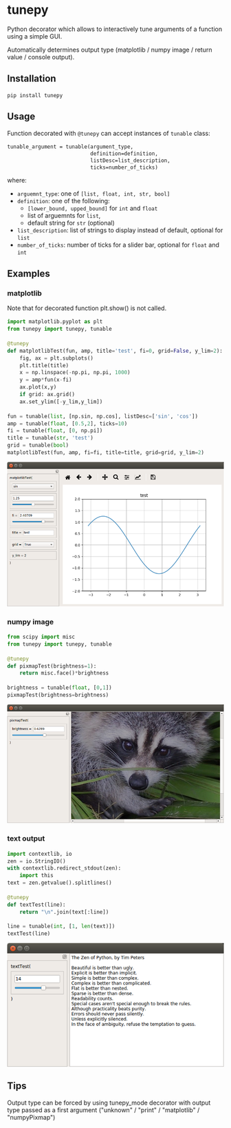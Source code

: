 # tunepy
Python decorator which allows to interactively tune arguments of a function using a simple GUI.

Automatically determines output type (matplotlib / numpy image / return value / console output).

## Installation

```
pip install tunepy
```

## Usage

Function decorated with ```@tunepy``` can accept instances of ```tunable``` class:

```
tunable_argument = tunable(argument_type,
                           definition=definition,
                           listDesc=list_description,
                           ticks=number_of_ticks)
```

where:

- ```arguemnt_type```: one of ```[list, float, int, str, bool]```
- ```definition```: one of the following:
  - ```[lower_bound, upped_bound]``` for ```int``` and ```float```
  - list of arguemnts for ```list```,
  - default string for ```str``` (optional)
- ```list_description```: list of strings to display instead of default, optional for ```list```
- ```number_of_ticks```: number of ticks for a slider bar, optional for ```float``` and ```int```

## Examples
### matplotlib

Note that for decorated function plt.show() is not called.

```python
import matplotlib.pyplot as plt
from tunepy import tunepy, tunable

@tunepy
def matplotlibTest(fun, amp, title='test', fi=0, grid=False, y_lim=2):
    fig, ax = plt.subplots()
    plt.title(title)
    x = np.linspace(-np.pi, np.pi, 1000)
    y = amp*fun(x-fi)
    ax.plot(x,y)
    if grid: ax.grid()
    ax.set_ylim([-y_lim,y_lim])

fun = tunable(list, [np.sin, np.cos], listDesc=['sin', 'cos'])
amp = tunable(float, [0.5,2], ticks=10)
fi = tunable(float, [0, np.pi])
title = tunable(str, 'test')
grid = tunable(bool)
matplotlibTest(fun, amp, fi=fi, title=title, grid=grid, y_lim=2)
```

![example](screenshot.png)

### numpy image

```python
from scipy import misc
from tunepy import tunepy, tunable

@tunepy
def pixmapTest(brightness=1):
    return misc.face()*brightness

brightness = tunable(float, [0,1])
pixmapTest(brightness=brightness)
```

![example2](screenshot2.png)

### text output

```python
import contextlib, io
zen = io.StringIO()
with contextlib.redirect_stdout(zen):
    import this
text = zen.getvalue().splitlines()

@tunepy
def textTest(line):
    return "\n".join(text[:line])

line = tunable(int, [1, len(text)])
textTest(line)
```

![example3](screenshot3.png)

## Tips

Output type can be forced by using tunepy\_mode decorator with output type passed as a first argument ("unknown" / "print" / "matplotlib" / "numpyPixmap")

